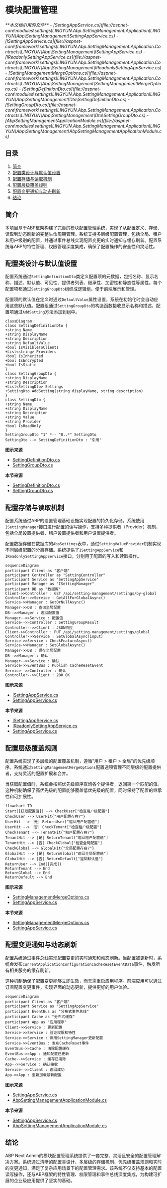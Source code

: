 # 模块配置管理

<cite>
**本文档引用的文件**  
- [SettingAppService.cs](file://aspnet-core\modules\settings\LINGYUN.Abp.SettingManagement.Application\LINGYUN\Abp\SettingManagement\SettingAppService.cs)
- [ISettingAppService.cs](file://aspnet-core\framework\settings\LINGYUN.Abp.SettingManagement.Application.Contracts\LINGYUN\Abp\SettingManagement\ISettingAppService.cs)
- [IReadonlySettingAppService.cs](file://aspnet-core\framework\settings\LINGYUN.Abp.SettingManagement.Application.Contracts\LINGYUN\Abp\SettingManagement\IReadonlySettingAppService.cs)
- [SettingManagementMergeOptions.cs](file://aspnet-core\framework\settings\LINGYUN.Abp.SettingManagement.Application.Contracts\LINGYUN\Abp\SettingManagement\SettingManagementMergeOptions.cs)
- [SettingDefinitionDto.cs](file://aspnet-core\modules\settings\LINGYUN.Abp.SettingManagement.Application\LINGYUN\Abp\SettingManagement\Dto\SettingDefinitionDto.cs)
- [SettingGroupDto.cs](file://aspnet-core\framework\settings\LINGYUN.Abp.SettingManagement.Application.Contracts\LINGYUN\Abp\SettingManagement\Dto\SettingGroupDto.cs)
- [AbpSettingManagementApplicationModule.cs](file://aspnet-core\modules\settings\LINGYUN.Abp.SettingManagement.Application\LINGYUN\Abp\SettingManagement\AbpSettingManagementApplicationModule.cs)
</cite>

## 目录
1. [简介](#简介)
2. [配置类设计与默认值设置](#配置类设计与默认值设置)
3. [配置存储与读取机制](#配置存储与读取机制)
4. [配置层级覆盖规则](#配置层级覆盖规则)
5. [配置变更通知与动态刷新](#配置变更通知与动态刷新)
6. [结论](#结论)

## 简介
本项目基于ABP框架构建了完善的模块配置管理系统，实现了从配置定义、存储、读取到动态刷新的完整生命周期管理。系统支持多层级配置管理，包括全局、租户和用户级别的配置，并通过事件总线实现配置变更的实时通知与缓存刷新。配置系统与ABP的特性管理、权限管理深度集成，确保了配置操作的安全性和灵活性。

## 配置类设计与默认值设置

配置系统通过`SettingDefinitionDto`类定义配置项的元数据，包括名称、显示名称、描述、默认值、可见性、提供者列表、继承性、加密性和静态性等属性。每个配置项都通过`SettingGroupDto`组织成逻辑组，便于前端展示和管理。

配置项的默认值在定义时通过`DefaultValue`属性设置，系统在初始化时会自动应用这些默认值。配置组通过`SettingGroupDto`的构造函数接收显示名称和描述，配置项通过`AddSetting`方法添加到组中。

```mermaid
classDiagram
class SettingDefinitionDto {
+string Name
+string DisplayName
+string Description
+string DefaultValue
+bool IsVisibleToClients
+List<string> Providers
+bool IsInherited
+bool IsEncrypted
+bool IsStatic
}
class SettingGroupDto {
+string DisplayName
+string Description
+List<SettingDto> Settings
+SettingDto AddSetting(string displayName, string description)
}
class SettingDto {
+string Name
+string DisplayName
+string Description
+string Value
+string Provider
+bool IsReadOnly
}
SettingGroupDto "1" *-- "0..*" SettingDto
SettingDto --> SettingDefinitionDto : "引用"
```

**图示来源**  
- [SettingDefinitionDto.cs](file://aspnet-core\modules\settings\LINGYUN.Abp.SettingManagement.Application\LINGYUN\Abp\SettingManagement\Dto\SettingDefinitionDto.cs#L0-L28)
- [SettingGroupDto.cs](file://aspnet-core\framework\settings\LINGYUN.Abp.SettingManagement.Application.Contracts\LINGYUN\Abp\SettingManagement\Dto\SettingGroupDto.cs#L0-L29)

**本节来源**  
- [SettingDefinitionDto.cs](file://aspnet-core\modules\settings\LINGYUN.Abp.SettingManagement.Application\LINGYUN\Abp\SettingManagement\Dto\SettingDefinitionDto.cs#L0-L28)
- [SettingGroupDto.cs](file://aspnet-core\framework\settings\LINGYUN.Abp.SettingManagement.Application.Contracts\LINGYUN\Abp\SettingManagement\Dto\SettingGroupDto.cs#L0-L29)

## 配置存储与读取机制

配置系统通过ABP的设置管理基础设施实现配置的持久化存储。系统使用`ISettingManager`接口进行配置的读写操作，支持多种提供者（Provider）机制，包括全局设置提供者、租户设置提供者和用户设置提供者。

配置数据存储在数据库的`AbpSettings`表中，通过`SettingValueProvider`机制实现不同层级配置的分离存储。系统提供了`ISettingAppService`和`IReadonlySettingAppService`接口，分别用于配置的写入和读取操作。

```mermaid
sequenceDiagram
participant Client as "客户端"
participant Controller as "SettingController"
participant Service as "SettingAppService"
participant Manager as "ISettingManager"
participant DB as "数据库"
Client->>Controller : GET /api/setting-management/settings/by-global
Controller->>Service : GetAllForGlobalAsync()
Service->>Manager : GetOrNullAsync()
Manager->>DB : 查询全局配置
DB-->>Manager : 返回配置值
Manager-->>Service : 配置值
Service-->>Controller : SettingGroupResult
Controller-->>Client : JSON响应
Client->>Controller : PUT /api/setting-management/settings/global
Controller->>Service : SetGlobalAsync(input)
Service->>Service : CheckFeatureAsync()
Service->>Manager : SetGlobalAsync()
Manager->>DB : 保存全局配置
DB-->>Manager : 确认
Manager-->>Service : 确认
Service->>EventBus : Publish CacheResetEvent
Service-->>Controller : 确认
Controller-->>Client : 200 OK
```

**图示来源**  
- [ISettingAppService.cs](file://aspnet-core\framework\settings\LINGYUN.Abp.SettingManagement.Application.Contracts\LINGYUN\Abp\SettingManagement\ISettingAppService.cs#L0-L11)
- [SettingAppService.cs](file://aspnet-core\modules\settings\LINGYUN.Abp.SettingManagement.Application\LINGYUN\Abp\SettingManagement\SettingAppService.cs#L0-L553)

**本节来源**  
- [ISettingAppService.cs](file://aspnet-core\framework\settings\LINGYUN.Abp.SettingManagement.Application.Contracts\LINGYUN\Abp\SettingManagement\ISettingAppService.cs#L0-L11)
- [IReadonlySettingAppService.cs](file://aspnet-core\framework\settings\LINGYUN.Abp.SettingManagement.Application.Contracts\LINGYUN\Abp\SettingManagement\IReadonlySettingAppService.cs#L0-L11)
- [SettingAppService.cs](file://aspnet-core\modules\settings\LINGYUN.Abp.SettingManagement.Application\LINGYUN\Abp\SettingManagement\SettingAppService.cs#L0-L553)

## 配置层级覆盖规则

配置系统实现了多层级的配置覆盖机制，遵循"用户 > 租户 > 全局"的优先级顺序。系统通过`SettingManagementMergeOptions`配置选项管理不同层级的配置提供者，支持灵活的配置扩展和合并。

当获取配置值时，系统会按照优先级顺序查询各个提供者，返回第一个匹配的值。这种机制确保了高优先级的配置能够覆盖低优先级的配置，同时保持了配置的继承性和可扩展性。

```mermaid
flowchart TD
Start([获取配置值]) --> CheckUser["检查用户级配置"]
CheckUser --> UserHit{"用户配置存在?"}
UserHit --> |是| ReturnUser["返回用户配置值"]
UserHit --> |否| CheckTenant["检查租户级配置"]
CheckTenant --> TenantHit{"租户配置存在?"}
TenantHit --> |是| ReturnTenant["返回租户配置值"]
TenantHit --> |否| CheckGlobal["检查全局配置"]
CheckGlobal --> GlobalHit{"全局配置存在?"}
GlobalHit --> |是| ReturnGlobal["返回全局配置值"]
GlobalHit --> |否| ReturnDefault["返回默认值"]
ReturnUser --> End([完成])
ReturnTenant --> End
ReturnGlobal --> End
ReturnDefault --> End
```

**图示来源**  
- [SettingManagementMergeOptions.cs](file://aspnet-core\framework\settings\LINGYUN.Abp.SettingManagement.Application.Contracts\LINGYUN\Abp\SettingManagement\SettingManagementMergeOptions.cs#L0-L12)
- [SettingAppService.cs](file://aspnet-core\modules\settings\LINGYUN.Abp.SettingManagement.Application\LINGYUN\Abp\SettingManagement\SettingAppService.cs#L0-L553)

**本节来源**  
- [SettingManagementMergeOptions.cs](file://aspnet-core\framework\settings\LINGYUN.Abp.SettingManagement.Application.Contracts\LINGYUN\Abp\SettingManagement\SettingManagementMergeOptions.cs#L0-L12)
- [SettingAppService.cs](file://aspnet-core\modules\settings\LINGYUN.Abp.SettingManagement.Application\LINGYUN\Abp\SettingManagement\SettingAppService.cs#L0-L553)

## 配置变更通知与动态刷新

配置系统通过事件总线实现配置变更的实时通知和动态刷新。当配置被更新时，系统会发布`CurrentApplicationConfigurationCacheResetEventData`事件，触发所有相关服务的缓存刷新。

这种机制确保了配置变更能够立即生效，而无需重启应用程序。前端应用可以通过订阅配置变更事件，实现界面的动态更新，提供更好的用户体验。

```mermaid
sequenceDiagram
participant Client as "客户端"
participant Service as "SettingAppService"
participant EventBus as "分布式事件总线"
participant Cache as "分布式缓存"
participant App as "应用程序"
Client->>Service : 更新配置
Service->>Service : 验证权限和特性
Service->>Service : 调用SettingManager更新配置
Service->>EventBus : 发布CacheReset事件
EventBus->>Cache : 清除配置缓存
EventBus->>App : 通知配置已更新
Cache-->>Service : 缓存已清除
App-->>Service : 确认接收
Service-->>Client : 返回成功
App->>App : 重新加载最新配置
```

**图示来源**  
- [SettingAppService.cs](file://aspnet-core\modules\settings\LINGYUN.Abp.SettingManagement.Application\LINGYUN\Abp\SettingManagement\SettingAppService.cs#L0-L553)
- [AbpSettingManagementApplicationModule.cs](file://aspnet-core\modules\settings\LINGYUN.Abp.SettingManagement.Application\LINGYUN\Abp\SettingManagement\AbpSettingManagementApplicationModule.cs#L0-L41)

**本节来源**  
- [SettingAppService.cs](file://aspnet-core\modules\settings\LINGYUN.Abp.SettingManagement.Application\LINGYUN\Abp\SettingManagement\SettingAppService.cs#L0-L553)
- [AbpSettingManagementApplicationModule.cs](file://aspnet-core\modules\settings\LINGYUN.Abp.SettingManagement.Application\LINGYUN\Abp\SettingManagement\AbpSettingManagementApplicationModule.cs#L0-L41)

## 结论
ABP Next Admin的模块配置管理系统提供了一套完整、灵活且安全的配置管理解决方案。系统通过清晰的配置类设计、多层级的存储机制、优先级覆盖规则和实时的变更通知，满足了复杂应用场景下的配置管理需求。该系统不仅支持基本的配置读写操作，还与ABP框架的特性管理、权限管理和事件总线深度集成，为构建可扩展的企业级应用提供了坚实的基础。